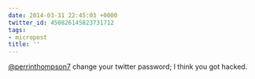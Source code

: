 ```yaml
---
date: 2014-03-31 22:45:03 +0000
twitter_id: 450826145823731712
tags:
- micropost
title: ''
---
```


[@perrinthompson7](https://twitter.com/perrinthompson7) change your twitter password; I think you got hacked.
